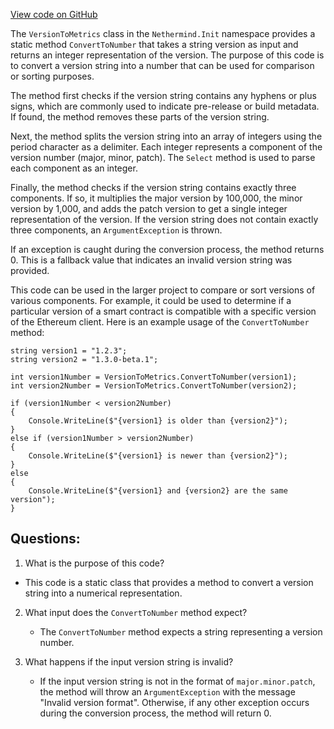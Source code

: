 [View code on GitHub](https://github.com/nethermindeth/nethermind/Nethermind.Init/VersionToMetrics.cs)

The `VersionToMetrics` class in the `Nethermind.Init` namespace provides a static method `ConvertToNumber` that takes a string version as input and returns an integer representation of the version. The purpose of this code is to convert a version string into a number that can be used for comparison or sorting purposes.

The method first checks if the version string contains any hyphens or plus signs, which are commonly used to indicate pre-release or build metadata. If found, the method removes these parts of the version string. 

Next, the method splits the version string into an array of integers using the period character as a delimiter. Each integer represents a component of the version number (major, minor, patch). The `Select` method is used to parse each component as an integer.

Finally, the method checks if the version string contains exactly three components. If so, it multiplies the major version by 100,000, the minor version by 1,000, and adds the patch version to get a single integer representation of the version. If the version string does not contain exactly three components, an `ArgumentException` is thrown.

If an exception is caught during the conversion process, the method returns 0. This is a fallback value that indicates an invalid version string was provided.

This code can be used in the larger project to compare or sort versions of various components. For example, it could be used to determine if a particular version of a smart contract is compatible with a specific version of the Ethereum client. Here is an example usage of the `ConvertToNumber` method:

```
string version1 = "1.2.3";
string version2 = "1.3.0-beta.1";

int version1Number = VersionToMetrics.ConvertToNumber(version1);
int version2Number = VersionToMetrics.ConvertToNumber(version2);

if (version1Number < version2Number)
{
    Console.WriteLine($"{version1} is older than {version2}");
}
else if (version1Number > version2Number)
{
    Console.WriteLine($"{version1} is newer than {version2}");
}
else
{
    Console.WriteLine($"{version1} and {version2} are the same version");
}
```
## Questions: 
 1. What is the purpose of this code?
   - This code is a static class that provides a method to convert a version string into a numerical representation.

2. What input does the `ConvertToNumber` method expect?
   - The `ConvertToNumber` method expects a string representing a version number.

3. What happens if the input version string is invalid?
   - If the input version string is not in the format of `major.minor.patch`, the method will throw an `ArgumentException` with the message "Invalid version format". Otherwise, if any other exception occurs during the conversion process, the method will return 0.